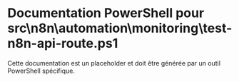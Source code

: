 # Documentation PowerShell pour src\n8n\automation\monitoring\test-n8n-api-route.ps1

Cette documentation est un placeholder et doit être générée par un outil PowerShell spécifique.
